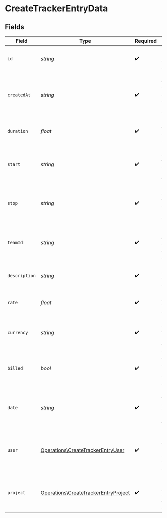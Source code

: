 # CreateTrackerEntryData


## Fields

| Field                                                                                        | Type                                                                                         | Required                                                                                     | Description                                                                                  | Example                                                                                      |
| -------------------------------------------------------------------------------------------- | -------------------------------------------------------------------------------------------- | -------------------------------------------------------------------------------------------- | -------------------------------------------------------------------------------------------- | -------------------------------------------------------------------------------------------- |
| `id`                                                                                         | *string*                                                                                     | :heavy_check_mark:                                                                           | Unique identifier of the tracker entry                                                       | b3b6e2c2-1f2a-4e3b-9c1d-2a4b6e2c21f2                                                         |
| `createdAt`                                                                                  | *string*                                                                                     | :heavy_check_mark:                                                                           | Date and time when the tracker entry was created in ISO 8601 format                          | 2024-04-15T09:00:00.000Z                                                                     |
| `duration`                                                                                   | *float*                                                                                      | :heavy_check_mark:                                                                           | Duration of the tracker entry in seconds                                                     | 28800                                                                                        |
| `start`                                                                                      | *string*                                                                                     | :heavy_check_mark:                                                                           | Start time of the tracker entry in ISO 8601 format                                           | 2024-04-15T09:00:00.000Z                                                                     |
| `stop`                                                                                       | *string*                                                                                     | :heavy_check_mark:                                                                           | Stop time of the tracker entry in ISO 8601 format                                            | 2024-04-15T17:00:00.000Z                                                                     |
| `teamId`                                                                                     | *string*                                                                                     | :heavy_check_mark:                                                                           | Unique identifier of the team that owns this tracker entry                                   | team-1234                                                                                    |
| `description`                                                                                | *string*                                                                                     | :heavy_check_mark:                                                                           | Description or notes for the tracker entry                                                   | Worked on implementing user authentication feature                                           |
| `rate`                                                                                       | *float*                                                                                      | :heavy_check_mark:                                                                           | Hourly rate applied to this tracker entry                                                    | 75                                                                                           |
| `currency`                                                                                   | *string*                                                                                     | :heavy_check_mark:                                                                           | Currency code for the rate in ISO 4217 format                                                | USD                                                                                          |
| `billed`                                                                                     | *bool*                                                                                       | :heavy_check_mark:                                                                           | Whether this tracker entry has been billed to the customer                                   | false                                                                                        |
| `date`                                                                                       | *string*                                                                                     | :heavy_check_mark:                                                                           | Date of the tracker entry in YYYY-MM-DD format                                               | 2024-04-15                                                                                   |
| `user`                                                                                       | [Operations\CreateTrackerEntryUser](../../Models/Operations/CreateTrackerEntryUser.md)       | :heavy_check_mark:                                                                           | User information for the person who created this tracker entry                               |                                                                                              |
| `project`                                                                                    | [Operations\CreateTrackerEntryProject](../../Models/Operations/CreateTrackerEntryProject.md) | :heavy_check_mark:                                                                           | Project information associated with this tracker entry                                       |                                                                                              |